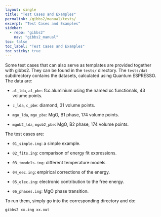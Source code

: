 ```yaml
---
layout: single
title: "Test Cases and Examples"
permalink: /gibbs2/manual/tests/
excerpt: "Test Cases and Examples"
sidebar:
  - repo: "gibbs2"
    nav: "gibbs2_manual"
toc: false
toc_label: "Test Cases and Examples"
toc_sticky: true
---
```


Some test cases that can also serve as templates are provided together
with gibbs2. They can be found in the `tests/` directory. The
`tests/dat` subdirectory contains the datasets, calculated using
Quantum ESPRESSO. The data are:

* `al_lda`, `al_pbe`: fcc aluminium using the named xc functionals, 43
  volume points.

* `c_lda`, `c_pbe`: diamond, 31 volume points.

* `mgo_lda`, `mgo_pbe`: MgO, B1 phase, 174 volume points.

* `mgob2_lda`, `mgob2_pbe`: MgO, B2 phase, 174 volume points.
 
The test cases are:

* `01_simple.ing`: a simple example.

* `02_fits.ing`: comparison of energy fit expressions.

* `03_tmodels.ing`: different temperature models. 

* `04_eec.ing`: empirical corrections of the energy.

* `05_elec.ing`: electronic contribution to the free energy.

* `06_phases.ing`: MgO phase transition.

To run them, simply go into the corresponding directory and do:
~~~
gibbs2 xx.ing xx.out
~~~

